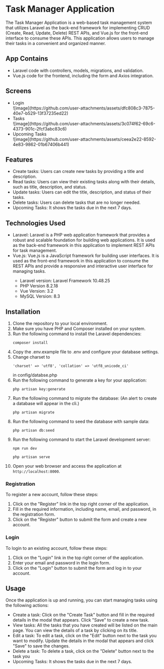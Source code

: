 <h1>Task Manager Application</h1>
    <p>The Task Manager Application is a web-based task management system that utilizes Laravel as the back-end framework for implementing CRUD (Create, Read, Update, Delete) REST APIs, and Vue.js for the front-end interface to consume these APIs. This application allows users to manage their tasks in a convenient and organized manner.</p>
<h2>App Contains</h2>
<ul>
  <li>Laravel code with controllers, models, migrations, and validation. </li>
  <li>Vue.js code for the frontend, including the form and Axios integration.</li>
</ul>
<h2>Screens</h2>
<ul>
    <li>Login </br>
        ![image](https://github.com/user-attachments/assets/dfc808c3-7875-40e7-b529-13f37235ed22)
    </li>
    <li>Tasks</br>
        ![image](https://github.com/user-attachments/assets/3c074f62-69c6-4373-901c-2fcf3abc83c6)
    </li>
    <li>Upcoming Tasks</br>
        ![image](https://github.com/user-attachments/assets/ceea2e22-8592-4e83-9862-01b67406b441)
    </li>
</ul>

<h2>Features</h2>
<ul>
    <li>Create tasks: Users can create new tasks by providing a title and description.</li>
    <li>Read tasks: Users can view their existing tasks along with their details, such as title, description, and status.</li>
    <li>Update tasks: Users can edit the title, description, and status of their tasks.</li>
    <li>Delete tasks: Users can delete tasks that are no longer needed.</li>
    <li>Upcoming Tasks: It shows the tasks due in the next 7 days.</li>
</ul>

<h2>Technologies Used</h2>
<ul>
    <li>Laravel: Laravel is a PHP web application framework that provides a robust and scalable foundation for building web applications. It is used as the back-end framework in this application to implement REST APIs for task management.</li>
    <li>Vue.js: Vue.js is a JavaScript framework for building user interfaces. It is used as the front-end framework in this application to consume the REST APIs and provide a responsive and interactive user interface for managing tasks.</li>
    <ul>
    <li>Laravel version: Laravel Framework 10.48.25</li>
    <li>PHP Version 8.2.18</li>
    <li>Vue Version: 3.2</li>
    <li>MySQL Version: 8.3</li>
    </ul>
</ul>

<h2>Installation</h2>
<ol>
    <li>Clone the repository to your local environment.</li>
    <li>Make sure you have PHP and Composer installed on your system.</li>
    <li>Run the following command to install the Laravel dependencies:</li>
    <pre><code>composer install</code></pre>
    <li>Copy the .env.example file to .env and configure your database settings.</li>
    <li>Change charset to <pre><code>'charset' => 'utf8', 'collation' => 'utf8_unicode_ci' </pre></code>in config/databse.php</li>
    <li>Run the following command to generate a key for your application:</li>
    <pre><code>php artisan key:generate</code></pre>
    <li>Run the following command to migrate the database: (An alert to create a database will appear in the cli.)</li>
    <pre><code>php artisan migrate</code></pre>
    <li>Run the following command to seed the database with sample data:</li>
    <pre><code>php artisan db:seed</code></pre>
    <li>Run the following command to start the Laravel development server:</li>
    <pre><code>npm run dev</code></pre>
    <pre><code>php artisan serve</code></pre>
    <li>Open your web browser and access the application at <code>http://localhost:8000</code>.</li>
</ol>
<h3>Registration</h3>
<p>To register a new account, follow these steps:</p>
<ol>
    <li>Click on the "Register" link in the top right corner of the application.</li>
    <li>Fill in the required information, including name, email, and password, in the registration form.</li>
    <li>Click on the "Register" button to submit the form and create a new account.</li>
</ol>
<h3>Login</h3>
<p>To login to an existing account, follow these steps:</p>
<ol>
    <li>Click on the "Login" link in the top right corner of the application.</li>
    <li>Enter your email and password in the login form.</li>
    <li>Click on the "Login" button to submit the form and log in to your account.</li>
</ol>

<h2>Usage</h2>
<p>Once the application is up and running, you can start managing tasks using the following actions:</p>
<ul>
    <li>Create a task: Click on the "Create Task" button and fill in the required details in the modal that appears. Click "Save" to create a new task.</li>
    <li>View tasks: All the tasks that you have created will be listed on the main page. You can view the details of a task by clicking on its title.</li>
    <li>Edit a task: To edit a task, click on the "Edit" button next to the task you want to modify. Update the details in the modal that appears and click "Save" to save the changes.</li>
    <li>Delete a task: To delete a task, click on the "Delete" button next to the task you</li>
    <li>Upcoming Tasks: It shows the tasks due in the next 7 days.</li>
